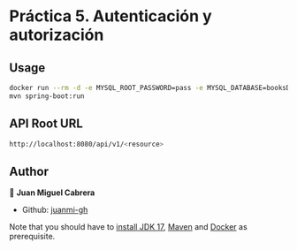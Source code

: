# Práctica 5. Autenticación y autorización

## Usage

```sh
docker run --rm -d -e MYSQL_ROOT_PASSWORD=pass -e MYSQL_DATABASE=booksDB -p 3306:3306 --name mysql mysql:8.0.22
mvn spring-boot:run
```

## API Root URL

```sh
http://localhost:8080/api/v1/<resource>
```

## Author

👤 **Juan Miguel Cabrera**

* Github: [juanmi-gh](https://github.com/JMC-MasterCloudApps/P5-Mod2)

Note that you should have to [install JDK 17](https://www.oracle.com/java/technologies/javase/jdk17-archive-downloads.html), [Maven](https://maven.apache.org/install.html) and [Docker](https://docs.docker.com/engine/install/) as prerequisite.
